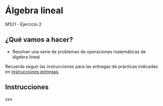# Álgebra lineal
M1U1 - Ejercicio 2

## ¿Qué vamos a hacer?
- Resolver una serie de problemas de operaciones matemáticas de álgebra lineal

Recuerda seguir las instrucciones para las entregas de prácticas indicadas en [Instrucciones entregas](https://github.com/Tokio-School/Machine-Learning/blob/main/Instrucciones%20entregas.md).

## Instrucciones
xxx
